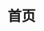 ---
home: true
title: 首页
# heroImage: https://vuejs.press/images/hero.png
actions:
  - text: 我的项目
    link: /zh/my-projects/
    type: primary

  - text: 简历
    link: /zh/curriculum-vitae/
    type: secondary

features:
  - title: 学校
    details: 湖州师范学院
  - title: 专业
    details: 电子信息工程
  - title: 研究领域
    details: 机器视觉，自动控制系统，嵌入式系统设计，数字/模拟电路设计，前端/后端开发，物联网系统开发
  - title: 奖学金
    details: 2021-2022 学年校一等奖学金，2022-2023 学年校特等奖学金
  - title: 竞赛
    details: 2022 年全国大学生电子设计竞赛省三等奖，2023 年全国大学生电子设计竞赛国家二等奖，2024 年全国大学生电子设计竞赛科技前沿邀请赛（已入围国赛）
  - title: 绩点（5分制）
    details: 平均绩点4.00，第一学期4.00，第二学期3.93，第三学期3.87，第四学期3.92，第五学期4.03，第六学期4.49
---